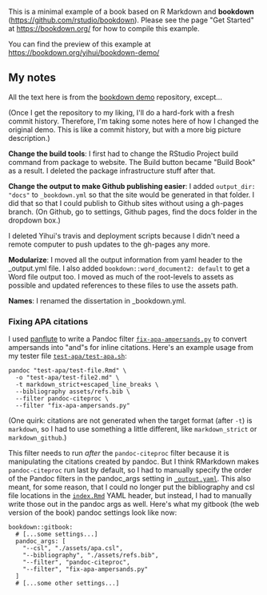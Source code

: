 This is a minimal example of a book based on R Markdown and **bookdown**
(https://github.com/rstudio/bookdown). Please see the page "Get Started" at
https://bookdown.org/ for how to compile this example.

You can find the preview of this example at
https://bookdown.org/yihui/bookdown-demo/

## My notes

All the text here is from the 
[bookdown demo](https://github.com/rstudio/bookdown-demo) repository, except...

(Once I get the repository to my liking, I'll do a hard-fork with a fresh commit
history. Therefore, I'm taking some notes here of how I changed the original
demo. This is like a commit history, but with a more big picture description.)

**Change the build tools**: I first had to change the RStudio Project build
command from package to website. The Build button became "Build Book" as a
result. I deleted the package infrastructure stuff after that.

**Change the output to make Github publishing easier**: I added `output_dir: "docs"` 
to `_bookdown.yml` so that the site would be generated in that folder.
I did that so that I could publish to Github sites without using a gh-pages
branch. (On Github, go to settings, Github pages, find the docs folder in the
dropdown box.)

I deleted Yihui's travis and deployment scripts because I didn't need a remote
computer to push updates to the gh-pages any more.

**Modularize**: I moved all the output information from yaml header to the
_output.yml file. I also added `bookdown::word_document2: default` to get a Word
file output too. I moved as much of the root-levels to assets as possible and 
updated references to these files to use the assets path.

**Names**: I renamed the dissertation in _bookdown.yml.

### Fixing APA citations

I used [panflute](http://scorreia.com/software/panflute/index.html) to write a
Pandoc filter [`fix-apa-ampersands.py`](./fix-apa-ampersands.py) to convert
ampersands into "and"s for inline citations. Here's an example usage from my
tester file [`test-apa/test-apa.sh`](./test-apa/test-apa.sh):

```
pandoc "test-apa/test-file.Rmd" \
  -o "test-apa/test-file2.md" \
  -t markdown_strict+escaped_line_breaks \
  --bibliography assets/refs.bib \
  --filter pandoc-citeproc \
  --filter "fix-apa-ampersands.py"
```

(One quirk: citations are not generated when the target format (after `-t`) is
`markdown`, so I had to use something a little different, like `markdown_strict`
or `markdown_github`.)

This filter needs to run _after_ the `pandoc-citeproc` filter because it is
manipulating the citations created by pandoc. But I think RMarkdown makes
`pandoc-citeproc` run last by default, so I had to manually specify the order of
the Pandoc filters in the pandoc_args setting in [`_output.yaml`](./_output.yaml).
This also meant, for some reason, that I could no longer put the bibliography
and csl file locations in the [`index.Rmd`](./index.Rmd) YAML header, but instead,
I had to manually write those out in the pandoc args as well. Here's what my
gitbook (the web version of the book) pandoc settings look like now:

```
bookdown::gitbook:
  # [...some settings...]
  pandoc_args: [
    "--csl", "./assets/apa.csl",
    "--bibliography", "./assets/refs.bib",
    "--filter", "pandoc-citeproc",
    "--filter", "fix-apa-ampersands.py"
  ]
  # [...some other settings...]
```

